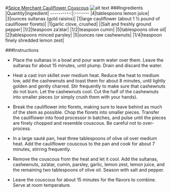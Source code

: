 #[Spice Merchant Cauliflower Couscous](http://food52.com/recipes/21165-spice-merchant-cauliflower-couscous)
![alt text](https://images.food52.com/KmlvenHo-zCBYs9bmKo71Q_DhT0=/753x502/dd0d5595-9225-492b-8f42-e7a95c366197--2013-0813_finalist_cauliflower-couscous-017.jpg)
###Ingredients
|Quantity|Ingredient|
----------:|:-------
|4|tablespoons lemon juice|
|3|ounces sultanas (gold raisins)|
|1|large cauliflower (about 1 ½ pound of cauliflower florets)|
|1|garlic clove, crushed|
||Salt and freshly ground pepper|
|1/2|teaspoon za’atar|
|1/2|teaspoon cumin|
|5|tablespoons olive oil|
|2|tablespoons minced parsley|
|5|ounces raw cashewnuts|
|1/4|teaspoon finely shredded lemon zest|

###Instructions

* Place the sultanas in a bowl and pour warm water over them. Leave the sultanas for about 15 minutes, until plump. Drain and discard the water.

* Heat a cast iron skillet over medium heat. Reduce the heat to medium low, add the cashewnuts and toast them for about 8 minutes, until lightly golden and gently charred. Stir frequently to make sure that cashewnuts do not burn. Let the cashewnuts cool. Cut the half of the cashewnuts into smaller pieces (or simply crush them with your hands).

* Break the cauliflower into florets, making sure to leave behind as much of the stem as possible. Chop the florets into smaller pieces. Transfer the cauliflower into food processor in batches, and pulse until the pieces are finely chopped and resemble couscous. Be careful not to over-process.

* In a large sauté pan, heat three tablespoons of olive oil over medium heat. Add the cauliflower couscous to the pan and cook for about 7 minutes, stirring frequently.

* Remove the couscous from the heat and let it cool. Add the sultanas, cashewnuts, za’atar, cumin, parsley, garlic, lemon zest, lemon juice, and the remaining two tablespoons of olive oil. Season with salt and pepper.

* Leave the couscous for about 15 minutes for the flavors to combine. Serve at room temperature.